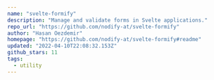 ```yaml
---
name: "svelte-formify"
description: "Manage and validate forms in Svelte applications."
repo_url: "https://github.com/nodify-at/svelte-formify"
author: "Hasan Oezdemir"
homepage: "https://github.com/nodify-at/svelte-formify#readme"
updated: "2022-04-10T22:08:32.153Z"
github_stars: 11
tags: 
  - utility
---
```

